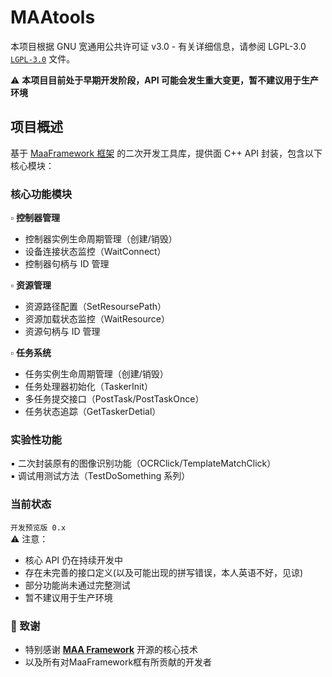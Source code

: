 # MAAtools


本项目根据 GNU 宽通用公共许可证 v3.0 - 有关详细信息，请参阅 LGPL-3.0 
[`LGPL-3.0`](./LICENSE.md) 文件。

⚠️ **本项目目前处于早期开发阶段，API 可能会发生重大变更，暂不建议用于生产环境**

## 项目概述

基于 [MaaFramework 框架](https://github.com/MaaXYZ/MaaFramework) 的二次开发工具库，提供面 C++ API 封装，包含以下核心模块：

### 核心功能模块
▫ **控制器管理**  
- 控制器实例生命周期管理（创建/销毁）
- 设备连接状态监控（WaitConnect）
- 控制器句柄与 ID 管理

▫ **资源管理**  
- 资源路径配置（SetResoursePath）
- 资源加载状态监控（WaitResource）
- 资源句柄与 ID 管理

▫ **任务系统**  
- 任务实例生命周期管理（创建/销毁）
- 任务处理器初始化（TaskerInit）
- 多任务提交接口（PostTask/PostTaskOnce）
- 任务状态追踪（GetTaskerDetial）

### 实验性功能
▪ 二次封装原有的图像识别功能（OCRClick/TemplateMatchClick）  
▪ 调试用测试方法（TestDoSomething 系列）

### 当前状态
`开发预览版 0.x`  
⚠️ 注意：
- 核心 API 仍在持续开发中
- 存在未完善的接口定义(以及可能出现的拼写错误，本人英语不好，见谅)
- 部分功能尚未通过完整测试
- 暂不建议用于生产环境

### 🙏 致谢
- 特别感谢 [**MAA Framework**](https://github.com/MaaXYZ/MaaFramework) 开源的核心技术
- 以及所有对MaaFramework框有所贡献的开发者
